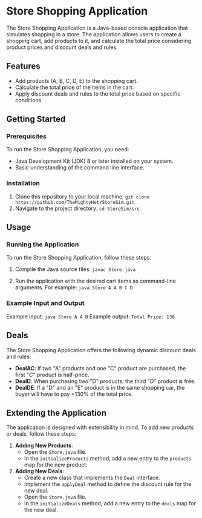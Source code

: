 # Store Shopping Application

  The Store Shopping Application is a Java-based console application that simulates shopping in a store. The application allows users to create a shopping cart, add products to it, and calculate the total price considering product prices and discount deals and rules.

## Features
  - Add products (A, B, C, D, E) to the shopping cart.
  - Calculate the total price of the items in the cart.
  - Apply discount deals and rules to the total price based on specific conditions.


## Getting Started
### Prerequisites
  To run the Store Shopping Application, you need:

- Java Development Kit (JDK) 8 or later installed on your system.
- Basic understanding of the command line interface.

### Installation
  1. Clone this repository to your local machine:
   ` git clone https://github.com/TheMightyHet/StoreSim.git `
  2. Navigate to the project directory:
   ` cd StoreSim/src `

## Usage
### Running the Application
  To run the Store Shopping Application, follow these steps:
  
  1. Compile the Java source files:
     ` javac Store.java `
      
  2. Run the application with the desired cart items as command-line arguments. For example:
     ` java Store A A B C D `

### Example Input and Output
Example input:
` java Store A A B `
Example output:
`Total Price: 130 `

## Deals
The Store Shopping Application offers the following dynamic discount deals and rules:
  - **DealAC**: If two "A" products and one "C" product are purchased, the first "C" product is half-price.
  - **DealD**: When purchasing two "D" products, the third "D" product is free.
  - **DealDE**: If a "D" and an "E" product is in the same shopping car, the buyer will have to pay +130% of the total price.

## Extending the Application
The application is designed with extensibility in mind. To add new products or deals, follow these steps:
  1. **Adding New Products**:
     - Open the `Store.java` file.
     - In the `initializeProducts` method, add a new entry to the `products` map for the new product.
  2. **Adding New Deals**:
     - Create a new class that implements the `Deal` interface.
     - Implement the `applyDeal` method to define the discount rule for the new deal.
     - Open the `Store.java` file.
     - In the `initializeDeals` method, add a new entry to the `deals` map for the new deal.
